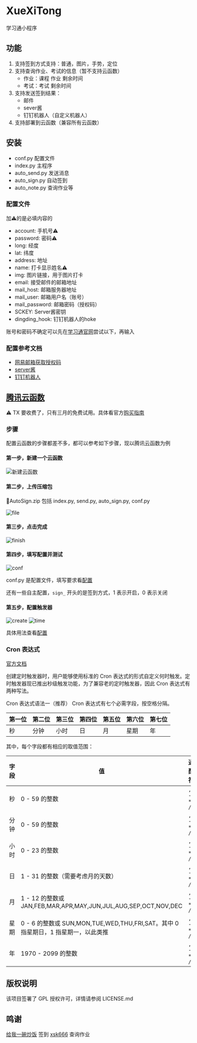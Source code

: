# XueXiTong

学习通小程序

## 功能

1. 支持签到方式支持：普通，图片，手势，定位
2. 支持查询作业、考试的信息（暂不支持云函数）
   - 作业：课程 作业 剩余时间
   - 考试：考试 剩余时间
3. 支持发送签到结果：
   - 邮件
   - sever酱
   - 钉钉机器人（自定义机器人）
4. 支持部署到云函数（兼容所有云函数）

## 安装

- conf.py 配置文件
- index.py 主程序
- auto_send.py 发送消息
- auto_sign.py 自动签到
- auto_note.py 查询作业等

### 配置文件

加:warning:的是必填内容的

- account: 手机号:warning:
- password: 密码:warning:
- long: 经度
- lat: 纬度
- address: 地址
- name: 打卡显示姓名:warning:
- img: 图片链接，用于图片打卡
- email: 接受邮件的邮箱地址
- mail_host: 邮箱服务器地址
- mail_user: 邮箱用户名（账号）
- mail_password: 邮箱密码（授权码）
- SCKEY: Server酱密钥
- dingding_hook: 钉钉机器人的hoke

账号和密码不确定可以先在[学习通官网](https://passport2.chaoxing.com/login?fid=&newversion=true&refer=https%3A%2F%2Fi.chaoxing.com)尝试以下，再输入

### 配置参考文档

- [网易邮箱获取授权码](https://help.mail.163.com/faqDetail.do?code=d7a5dc8471cd0c0e8b4b8f4f8e49998b374173cfe9171305fa1ce630d7f67ac21b8ba4d48ed49ebc)
- [server酱](https://sct.ftqq.com/)
- [钉钉机器人](https://open.dingtalk.com/document/robots/custom-robot-access)

## [腾讯云函数](https://cloud.tencent.com/product/scf/)

:warning: TX 要收费了，只有三月的免费试用。具体看官方[购买指南](https://cloud.tencent.com/document/product/583/12280)

### 步骤

配置云函数的步骤都差不多，都可以参考如下步骤，现以腾讯云函数为例

#### 第一步，新建一个云函数

![新建云函数](./image/2022-04-06-19-35-38.jpg)

#### 第二步，上传压缩包

:eyes:AutoSign.zip 包括 index.py, send.py, auto_sign.py, conf.py

![file](image/20220529124112.png)  

#### 第三步，点击完成

![finish](./image/2022-04-06-19-54-30.jpg)

#### 第四步，填写配置并测试

![conf](image/20220529124412.png)

conf.py 是配置文件，填写要求看[配置](#配置文件)

还有一些自主配置，`sign_` 开头的是签到方式，1 表示开启，0 表示关闭

#### 第五步，配置触发器

![create](./image/2022-04-06-19-55-41.jpg)
![time](./image/2022-04-06-20-03-36.jpg)

具体用法查看[配置](#cron-表达式)

### Cron 表达式

[官方文档](https://cloud.tencent.com/document/product/583/9708)

创建定时触发器时，用户能够使用标准的 Cron 表达式的形式自定义何时触发。定时触发器现已推出秒级触发功能，为了兼容老的定时触发器，因此 Cron 表达式有两种写法。

Cron 表达式语法一（推荐）
Cron 表达式有七个必需字段，按空格分隔。

| 第一位 | 第二位 | 第三位 | 第四位 | 第五位 | 第六位 | 第七位 |
| ------ | ------ | ------ | ------ | ------ | ------ | ------ |
| 秒     | 分钟   | 小时   | 日     | 月     | 星期   | 年     |

其中，每个字段都有相应的取值范围：

| 字段 | 值                                                                                | 通配符    |
| ---- | --------------------------------------------------------------------------------- | --------- |
| 秒   | 0 - 59 的整数                                                                     | `, - * /` |
| 分钟 | 0 - 59 的整数                                                                     | `, - * /` |
| 小时 | 0 - 23 的整数                                                                     | `, - * /` |
| 日   | 1 - 31 的整数（需要考虑月的天数）                                                 | `, - * /` |
| 月   | 1 - 12 的整数或 JAN,FEB,MAR,APR,MAY,JUN,JUL,AUG,SEP,OCT,NOV,DEC                   | `, - * /` |
| 星期 | 0 - 6 的整数或 SUN,MON,TUE,WED,THU,FRI,SAT。其中 0 指星期日，1 指星期一，以此类推 | `, - * /` |
| 年   | 1970 - 2099 的整数                                                                | `, - * /` |

## 版权说明

该项目签署了 GPL 授权许可，详情请参阅 LICENSE.md

## 鸣谢

[给我一碗炒饭](https://www.bilibili.com/video/av94208525) 签到
[xsk666](https://github.com/xsk666) 查询作业
